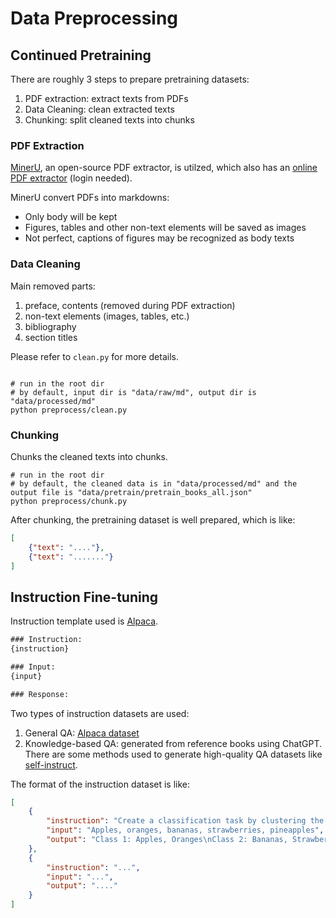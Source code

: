 # Data Preprocessing


## Continued Pretraining

There are roughly 3 steps to prepare pretraining datasets:

1. PDF extraction: extract texts from PDFs
2. Data Cleaning: clean extracted texts
3. Chunking: split cleaned texts into chunks


### PDF Extraction
[MinerU](https://github.com/opendatalab/MinerU), an open-source PDF extractor, is utilzed, which also has an [online PDF extractor](https://mineru.org.cn/OpenSourceTools/Extractor) (login needed).

MinerU convert PDFs into markdowns:
- Only body will be kept
- Figures, tables and other non-text elements will be saved as images
- Not perfect, captions of figures may be recognized as body texts


### Data Cleaning

Main removed parts:
1. preface, contents (removed during PDF extraction)
2. non-text elements (images, tables, etc.)
3. bibliography
4. section titles

Please refer to `clean.py` for more details. 

```shell

# run in the root dir
# by default, input dir is "data/raw/md", output dir is "data/processed/md"
python preprocess/clean.py

```

### Chunking

Chunks the cleaned texts into chunks. 

```shell
# run in the root dir
# by default, the cleaned data is in "data/processed/md" and the output file is "data/pretrain/pretrain_books_all.json"
python preprocess/chunk.py

```

After chunking, the pretraining dataset is well prepared, which is like:

```json
[
    {"text": "...."},
    {"text": "......."}
]

```

## Instruction Fine-tuning

Instruction template used is [Alpaca](https://github.com/tatsu-lab/stanford_alpaca).

```txt
### Instruction:
{instruction}

### Input:
{input}

### Response:
```

Two types of instruction datasets are used:

1. General QA: [Alpaca dataset](https://huggingface.co/datasets/tatsu-lab/alpaca) 
2. Knowledge-based QA: generated from reference books using ChatGPT. There are some methods used to generate high-quality QA datasets like [self-instruct](https://github.com/yizhongw/self-instruct).

The format of the instruction dataset is like:

```json
[
    {
        "instruction": "Create a classification task by clustering the given list of items.",
        "input": "Apples, oranges, bananas, strawberries, pineapples",
        "output": "Class 1: Apples, Oranges\nClass 2: Bananas, Strawberries\nClass 3: Pineapples",
    },
    {
        "instruction": "...",
        "input": "...",
        "output": "...."
    }
]

```